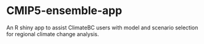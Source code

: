 # CMIP5-ensemble-app
An R shiny app to assist ClimateBC users with model and scenario selection for regional climate change analysis. 

